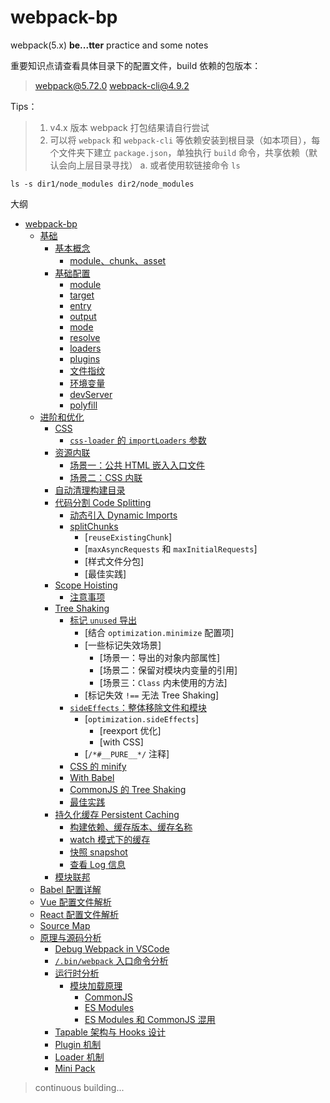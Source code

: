 # webpack-bp

webpack(5.x) **be...tter** practice and some notes

重要知识点请查看具体目录下的配置文件，build 依赖的包版本：

> webpack@5.72.0 webpack-cli@4.9.2

Tips：

> 1. v4.x 版本 webpack 打包结果请自行尝试
> 2. 可以将 `webpack` 和 `webpack-cli` 等依赖安装到根目录（如本项目），每个文件夹下建立 `package.json`，单独执行 `build` 命令，共享依赖（默认会向上层目录寻找）
>    a. 或者使用软链接命令 `ls`

```shell
ls -s dir1/node_modules dir2/node_modules
```

大纲

- [webpack-bp](#webpack-bp)
  - [基础](./basic-config/README.MD)
    - [基本概念](#基本概念)
      - [module、chunk、asset](./basic-config/README.MD#module、chunk、asset)
    - [基础配置](./basic-config/README.MD#基础配置)
      - [module](./basic-config/README.MD#module)
      - [target](./basic-config/README.MD#target)
      - [entry](./basic-config/README.MD#entry)
      - [output](./basic-config/README.MD#output)
      - [mode](./basic-config/README.MD#mode)
      - [resolve](./basic-config/README.MD#resolve)
      - [loaders](./basic-config/README.MD#loaders)
      - [plugins](./basic-config/README.MD#plugins)
      - [文件指纹](./basic-config/README.MD#文件指纹)
      - [环境变量](./basic-config/README.MD#环境变量)
      - [devServer](./basic-config/README.MD#devserver)
      - [polyfill](./basic-config/README.MD#polyfill)
  - [进阶和优化](./advanced-optimization/README.md)
    - [CSS](./advanced-optimization/README.md#css)
      - [`css-loader` 的 `importLoaders` 参数](./advanced-optimization/README.md#css-loader-的-importloaders-参数)
    - [资源内联](./advanced-optimization/README.md#资源内联)
      - [场景一：公共 HTML 嵌入入口文件](./advanced-optimization/README.md#场景一公共-html-嵌入入口文件)
      - [场景二：CSS 内联](./advanced-optimization/README.md#场景二css-内联)
    - [自动清理构建目录](./advanced-optimization/README.md#自动清理构建目录)
    - [代码分割 Code Splitting](./advanced-optimization/README.md#代码分割-code-splitting)
      - [动态引入 Dynamic Imports](./advanced-optimization/README.md#动态引入-dynamic-imports)
      - [splitChunks](./advanced-optimization/README.md#splitchunks)
        - [`reuseExistingChunk`]
        - [`maxAsyncRequests` 和 `maxInitialRequests`]
        - [样式文件分包]
        - [最佳实践]
    - [Scope Hoisting](./advanced-optimization/README.md#scope-hoisting)
      - [注意事项](./advanced-optimization/README.md#注意事项)
    - [Tree Shaking](./advanced-optimization/README.md#tree-shaking)
      - [标记 `unused` 导出](./advanced-optimization/README.md#标记-unused-导出)
        - [结合 `optimization.minimize` 配置项]
        - [一些标记失效场景]
          - [场景一：导出的对象内部属性]
          - [场景二：保留对模块内变量的引用]
          - [场景三：`Class` 内未使用的方法]
        - [标记失效 `!==` 无法 Tree Shaking]
      - [`sideEffects`：整体移除文件和模块](./advanced-optimization/README.md#sideeffects整体移除文件和模块)
        - [`optimization.sideEffects`]
          - [reexport 优化]
          - [with CSS]
        - [`/*#__PURE__*/` 注释]
      - [CSS 的 minify](./advanced-optimization/README.md#css-的-minify)
      - [With Babel](./advanced-optimization/README.md#with-babel)
      - [CommonJS 的 Tree Shaking](./advanced-optimization/README.md#commonjs-的-tree-shaking)
      - [最佳实践](./advanced-optimization/README.md#最佳实践)
    - [持久化缓存 Persistent Caching](./advanced-optimization/README.md#持久化缓存-persistent-caching)
      - [构建依赖、缓存版本、缓存名称](./advanced-optimization/README.md#构建依赖、缓存版本、缓存名称)
      - [watch 模式下的缓存](./advanced-optimization/README.md#watch-模式下的缓存)
      - [快照 snapshot](./advanced-optimization/README.md#快照-snapshot)
      - [查看 Log 信息](./advanced-optimization/README.md#查看-log-信息)
    - [模块联邦](./advanced-optimization/README.md#模块联邦)
  - [Babel 配置详解](./babel/README.MD)
  - [Vue 配置文件解析](./vue-cli-config/README.md)
  - [React 配置文件解析](./react-cli-config/README.md)
  - [Source Map](./source-map/README.md)
  - [原理与源码分析](./analysis/README.md)
    - [Debug Webpack in VSCode](./analysis/README.md#debug-webpack-in-vscode)
    - [`/.bin/webpack` 入口命令分析](./analysis/README.md#binwebpack-入口命令分析)
    - [运行时分析](./analysis/README.md#运行时分析)
      - [模块加载原理](./analysis/README.md#模块加载原理)
        - [CommonJS](./analysis/README.md#commonjs)
        - [ES Modules](./analysis/README.md#es-modules)
        - [ES Modules 和 CommonJS 混用](./analysis/README.md#es-modules-和-commonjs-混用)
    - [Tapable 架构与 Hooks 设计](./analysis/README.md#tapable-架构与-hooks-设计)
    - [Plugin 机制](./analysis/README.md#plugin-机制)
    - [Loader 机制](./analysis/README.md#loader-机制)
    - [Mini Pack](./analysis/README.md#mini-pack)

> continuous building...
